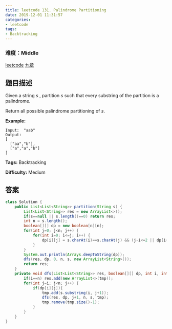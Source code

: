 ```yaml
---
title: leetcode 131. Palindrome Partitioning
date: 2019-12-01 11:31:57
categories:
- leetcode
tags:
- Backtracking
---
```

### 难度：Middle

<a href="https://leetcode.com/problems/palindrome-partitioning/">leetcode</a>
<a href="https://www.jiuzhang.com/solution/palindrome-partitioning/">九章</a>
## 题目描述
Given a string _s_ , partition _s_ such that every substring of the partition
is a palindrome.

Return all possible palindrome partitioning of _s_.

**Example:**
        
    Input:  "aab"
    Output:
    [
      ["aa","b"],
      ["a","a","b"]
    ]
    


**Tags:** Backtracking

**Difficulty:** Medium
## 答案
<!--more-->
```java
class Solution {
    public List<List<String>> partition(String s) {
        List<List<String>> res = new ArrayList<>();
        if(s==null || s.length()==0) return res;
        int n = s.length();
        boolean[][] dp = new boolean[n][n];
        for(int j=0; j<n; j++) {
            for(int i=0; i<=j; i++) {
                dp[i][j] = s.charAt(i)==s.charAt(j) && (j-i<=2 || dp[i+1][j-1]);
            }
        }
        System.out.println(Arrays.deepToString(dp));
        dfs(res, dp, 0, n, s, new ArrayList<String>());
        return res;
    }
    private void dfs(List<List<String>> res, boolean[][] dp, int i, int n, String s, ArrayList<String> tmp) {
        if(i==n) res.add(new ArrayList<>(tmp));
        for(int j=i; j<n; j++) {
            if(dp[i][j]){
                tmp.add(s.substring(i, j+1));
                dfs(res, dp, j+1, n, s, tmp);
                tmp.remove(tmp.size()-1);
            }
        }
    }
}
```
